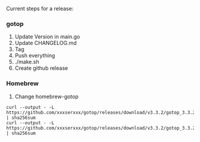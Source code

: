 Current steps for a release:

### gotop
1. Update Version in main.go 
2. Update CHANGELOG.md
3. Tag
4. Push everything
5. ./make.sh
6. Create github release

### Homebrew
1. Change homebrew-gotop
```
curl --output - -L https://github.com/xxxserxxx/gotop/releases/download/v3.3.2/gotop_3.3.2_linux_amd64.tgz | sha256sum
curl --output - -L https://github.com/xxxserxxx/gotop/releases/download/v3.3.2/gotop_3.3.2_darwin_amd64.tgz | sha256sum
```
